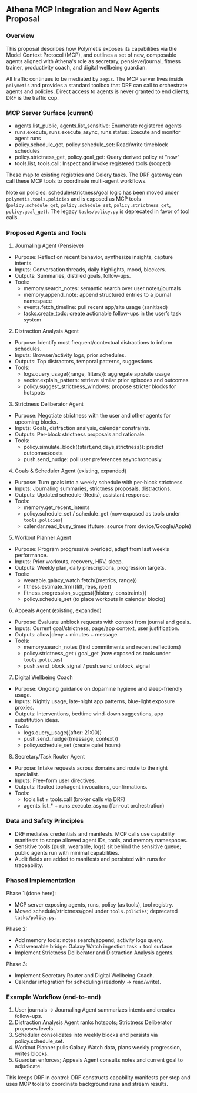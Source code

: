 
## Athena MCP Integration and New Agents Proposal

### Overview

This proposal describes how Polymetis exposes its capabilities via the Model Context Protocol (MCP), and outlines a set of new, composable agents aligned with Athena's role as secretary, pensieve/journal, fitness trainer, productivity coach, and digital wellbeing guardian.

All traffic continues to be mediated by `aegis`. The MCP server lives inside `polymetis` and provides a standard toolbox that DRF can call to orchestrate agents and policies. Direct access to agents is never granted to end clients; DRF is the traffic cop.

### MCP Server Surface (current)

- agents.list_public, agents.list_sensitive: Enumerate registered agents
- runs.execute, runs.execute_async, runs.status: Execute and monitor agent runs
- policy.schedule_get, policy.schedule_set: Read/write timeblock schedules
- policy.strictness_get, policy.goal_get: Query derived policy at “now”
- tools.list, tools.call: Inspect and invoke registered tools (scoped)

These map to existing registries and Celery tasks. The DRF gateway can call these MCP tools to coordinate multi-agent workflows.

Note on policies: schedule/strictness/goal logic has been moved under `polymetis.tools.policies` and is exposed as MCP tools (`policy.schedule_get`, `policy.schedule_set`, `policy.strictness_get`, `policy.goal_get`). The legacy `tasks/policy.py` is deprecated in favor of tool calls.

### Proposed Agents and Tools

1) Journaling Agent (Pensieve)
- Purpose: Reflect on recent behavior, synthesize insights, capture intents.
- Inputs: Conversation threads, daily highlights, mood, blockers.
- Outputs: Summaries, distilled goals, follow-ups.
- Tools:
  - memory.search_notes: semantic search over user notes/journals
  - memory.append_note: append structured entries to a journal namespace
  - events.fetch_timeline: pull recent app/site usage (sanitized)
  - tasks.create_todo: create actionable follow-ups in the user’s task system

2) Distraction Analysis Agent
- Purpose: Identify most frequent/contextual distractions to inform schedules.
- Inputs: Browser/activity logs, prior schedules.
- Outputs: Top distractors, temporal patterns, suggestions.
- Tools:
  - logs.query_usage({range, filters}): aggregate app/site usage
  - vector.explain_pattern: retrieve similar prior episodes and outcomes
  - policy.suggest_strictness_windows: propose stricter blocks for hotspots

3) Strictness Deliberator Agent
- Purpose: Negotiate strictness with the user and other agents for upcoming blocks.
- Inputs: Goals, distraction analysis, calendar constraints.
- Outputs: Per-block strictness proposals and rationale.
- Tools:
  - policy.simulate_block({start,end,days,strictness}): predict outcomes/costs
  - push.send_nudge: poll user preferences asynchronously

4) Goals & Scheduler Agent (existing, expanded)
- Purpose: Turn goals into a weekly schedule with per-block strictness.
- Inputs: Journaling summaries, strictness proposals, distractions.
- Outputs: Updated schedule (Redis), assistant response.
- Tools:
  - memory.get_recent_intents
  - policy.schedule_set / schedule_get (now exposed as tools under `tools.policies`)
  - calendar.read_busy_times (future: source from device/Google/Apple)

5) Workout Planner Agent
- Purpose: Program progressive overload, adapt from last week’s performance.
- Inputs: Prior workouts, recovery, HRV, sleep.
- Outputs: Weekly plan, daily prescriptions, progression targets.
- Tools:
  - wearable.galaxy_watch.fetch({metrics, range})
  - fitness.estimate_1rm({lift, reps, rpe})
  - fitness.progression_suggest({history, constraints})
  - policy.schedule_set (to place workouts in calendar blocks)

6) Appeals Agent (existing, expanded)
- Purpose: Evaluate unblock requests with context from journal and goals.
- Inputs: Current goal/strictness, page/app context, user justification.
- Outputs: allow|deny + minutes + message.
- Tools:
  - memory.search_notes (find commitments and recent reflections)
  - policy.strictness_get / goal_get (now exposed as tools under `tools.policies`)
  - push.send_block_signal / push.send_unblock_signal

7) Digital Wellbeing Coach
- Purpose: Ongoing guidance on dopamine hygiene and sleep-friendly usage.
- Inputs: Nightly usage, late-night app patterns, blue-light exposure proxies.
- Outputs: Interventions, bedtime wind-down suggestions, app substitution ideas.
- Tools:
  - logs.query_usage({after: 21:00})
  - push.send_nudge({message, context})
  - policy.schedule_set (create quiet hours)

8) Secretary/Task Router Agent
- Purpose: Intake requests across domains and route to the right specialist.
- Inputs: Free-form user directives.
- Outputs: Routed tool/agent invocations, confirmations.
- Tools:
  - tools.list + tools.call (broker calls via DRF)
  - agents.list_* + runs.execute_async (fan-out orchestration)

### Data and Safety Principles

- DRF mediates credentials and manifests. MCP calls use capability manifests to scope allowed agent IDs, tools, and memory namespaces.
- Sensitive tools (push, wearable, logs) sit behind the sensitive queue; public agents run with minimal capabilities.
- Audit fields are added to manifests and persisted with runs for traceability.

### Phased Implementation

Phase 1 (done here):
- MCP server exposing agents, runs, policy (as tools), tool registry.
- Moved schedule/strictness/goal under `tools.policies`; deprecated `tasks/policy.py`.

Phase 2:
- Add memory tools: notes search/append; activity logs query.
- Add wearable bridge: Galaxy Watch ingestion task + tool surface.
- Implement Strictness Deliberator and Distraction Analysis agents.

Phase 3:
- Implement Secretary Router and Digital Wellbeing Coach.
- Calendar integration for scheduling (readonly → read/write).

### Example Workflow (end-to-end)

1) User journals → Journaling Agent summarizes intents and creates follow-ups.
2) Distraction Analysis Agent ranks hotspots; Strictness Deliberator proposes levels.
3) Scheduler consolidates into weekly blocks and persists via policy.schedule_set.
4) Workout Planner pulls Galaxy Watch data, plans weekly progression, writes blocks.
5) Guardian enforces; Appeals Agent consults notes and current goal to adjudicate.

This keeps DRF in control: DRF constructs capability manifests per step and uses MCP tools to coordinate background runs and stream results.


